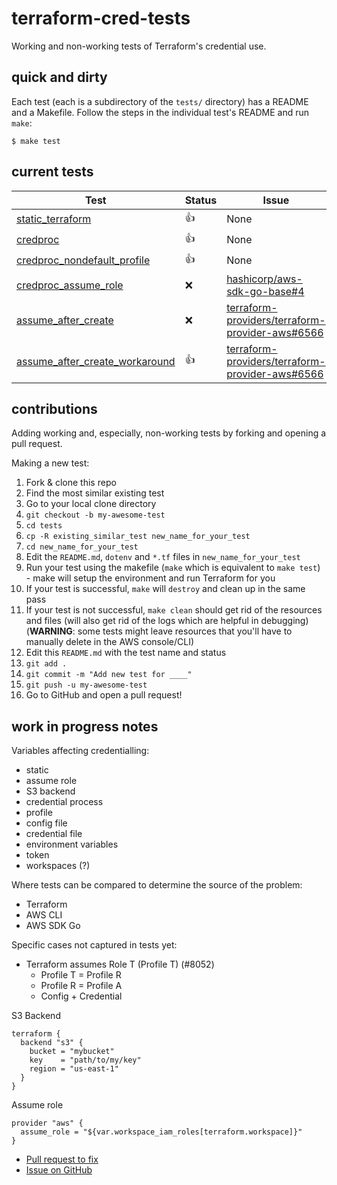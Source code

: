 # terraform-cred-tests
Working and non-working tests of Terraform's credential use.

## quick and dirty

Each test (each is a subdirectory of the `tests/` directory) has a README and a Makefile. Follow the steps in the individual test's README and run `make`:

```console
$ make test
```

## current tests

| Test  | Status | Issue |
| ------------- | ------------- | ------------- |
| [static_terraform](tests/static_terraform)  | :+1:  | None  |
| [credproc](tests/credproc)  | :+1:  | None |
| [credproc_nondefault_profile](tests/credproc_nondefault_profile)  | :+1:  | None |
| [credproc_assume_role](tests/credproc_assume_role)  | :x:  | [hashicorp/aws-sdk-go-base#4](https://github.com/hashicorp/aws-sdk-go-base/issues/4)  |
| [assume_after_create](tests/assume_after_create)  | :x:  | [terraform-providers/terraform-provider-aws#6566](https://github.com/terraform-providers/terraform-provider-aws/issues/6566) |
| [assume_after_create_workaround](tests/assume_after_create_workaround)  | :+1:  | [terraform-providers/terraform-provider-aws#6566](https://github.com/terraform-providers/terraform-provider-aws/issues/6566) |

## contributions

Adding working and, especially, non-working tests by forking and opening a pull request.

Making a new test:
1. Fork & clone this repo
1. Find the most similar existing test
1. Go to your local clone directory
1. `git checkout -b my-awesome-test`
1. `cd tests`
1. `cp -R existing_similar_test new_name_for_your_test`
1. `cd new_name_for_your_test`
1. Edit the `README.md`, `dotenv` and `*.tf` files in `new_name_for_your_test`
1. Run your test using the makefile (`make` which is equivalent to `make test`) - make will setup the environment and run Terraform for you
  1. If your test is successful, `make` will `destroy` and clean up in the same pass
  1. If your test is not successful, `make clean` should get rid of the resources and files (will also get rid of the logs which are helpful in debugging) (**WARNING**: some tests might leave resources that you'll have to manually delete in the AWS console/CLI)
1. Edit this `README.md` with the test name and status
1. `git add .`
1. `git commit -m "Add new test for ____"`
1. `git push -u my-awesome-test`
1. Go to GitHub and open a pull request!

## work in progress notes

Variables affecting credentialling:
* static
* assume role
* S3 backend
* credential process
* profile
* config file
* credential file
* environment variables
* token
* workspaces (?)

Where tests can be compared to determine the source of the problem:
* Terraform
* AWS CLI
* AWS SDK Go

Specific cases not captured in tests yet:
* Terraform assumes Role T (Profile T) (#8052)
    * Profile T = Profile R
    * Profile R = Profile A
    * Config + Credential

S3 Backend
```hcl
terraform {
  backend "s3" {
    bucket = "mybucket"
    key    = "path/to/my/key"
    region = "us-east-1"
  }
}
```

Assume role
```hcl
provider "aws" {
  assume_role = "${var.workspace_iam_roles[terraform.workspace]}"
}
```

* [Pull request to fix](https://github.com/hashicorp/aws-sdk-go-base/pull/5)
* [Issue on GitHub](https://github.com/hashicorp/aws-sdk-go-base/issues/4)
